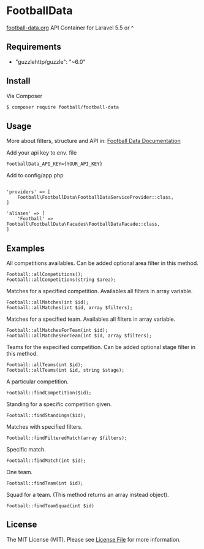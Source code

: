 # FootballData


[football-data.org](http://football-data.org) API Container for Laravel 5.5 or ^


## Requirements
-  "guzzlehttp/guzzle": "~6.0"


## Install

Via Composer

``` bash
$ composer require football/football-data
```

## Usage

More about filters, structure and API in:
[Football Data Documentation](https://www.football-data.org/documentation/quickstart)


Add your api key to env. file

```
FootballData_API_KEY={YOUR_API_KEY}
```
Add to config/app.php 
```

'providers' => [
    Football\FootballData\FootballDataServiceProvider::class,
]

'aliases' => [
    'Football' => Football\FootballData\Facades\FootballDataFacade::class,
]
```

## Examples

All competitions availables. 
Can be added optional area filter in this method.

```
Football::allCompetitions(); 		
Football::allCompetitions(string $area); 		
```	

Matches for a specified competition. 
Availables all filters in array variable.

```
Football::allMatches(int $id); 		
Football::allMatches(int $id, array $filters); 		
```	

Matches for a specified team.
Availables all filters in array variable.

```
Football::allMatchesForTeam(int $id);
Football::allMatchesForTeam(int $id, array $filters);
``` 

Teams for the especified competition.
Can be added optional stage filter in this method.

```
Football::allTeams(int $id);
Football::allTeams(int $id, string $stage);
```

A particular competition.

```
Football::findCompetition($id);
```

Standing for a specific competition given.

```
Football::findStandings($id);
```

Matches with specified filters.

```
Football::findFilteredMatch(array $filters);
```

Specific match.

```
Football::findMatch(int $id);
```

One team.

```
Football::findTeam(int $id);
```

Squad for a team.
(This method returns an array instead object).

```
Football::findTeamSquad(int $id)
```

## License

The MIT License (MIT). Please see [License File](LICENSE.md) for more information.

[link-packagist]: https://packagist.org/packages/grambas/football-data
[link-author]: https://github.com/grambas
